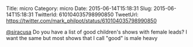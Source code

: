 Title: micro
Category: micro
Date: 2015-06-14T15:18:31
Slug: 2015-06-14T15:18:31
TwitterId: 610104035798990850
TweetUrl: https://twitter.com/mark_philpot/status/610104035798990850

[@siracusa](https://twitter.com/siracusa) Do you have a list of good children's shows with female leads? I want the same but most shows that I call "good" is male heavy